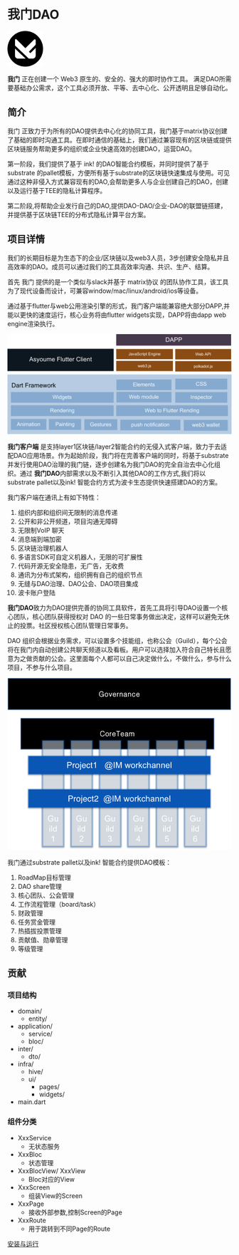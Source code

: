 # 我门DAO

<p align="left">
  <img src="docs/icon-152x152.png" style="width:80px";>
</p>

**我门** 正在创建一个 Web3 原生的、安全的、强大的即时协作工具。
满足DAO所需要基础办公需求，这个工具必须开放、平等、去中心化、公开透明且足够自动化。

## 简介

我门
正致力于为所有的DAO提供去中心化的协同工具，我门基于matrix协议创建了基础的即时沟通工具。在即时通信的基础上，我们通过兼容现有的区块链或提供区块链服务帮助更多的组织或企业快速高效的创建DAO，运营DAO。

第一阶段，我们提供了基于 ink! 的DAO智能合约模板，并同时提供了基于substrate
的pallet模板，方便所有基于substrate的区块链快速集成与使用。可见通过这种非侵入方式兼容现有的DAO,会帮助更多人与企业创建自己的DAO，创建以及运行基于TEE的隐私计算程序。

第二阶段,将帮助企业发行自己的DAO,提供DAO-DAO/企业-DAO的联盟链搭建，并提供基于区块链TEE的分布式隐私计算平台方案。

## 项目详情

我们的长期目标是为生态下的企业/区块链以及web3人员，3步创建安全隐私并且高效率的DAO。成员可以通过我们的工具高效率沟通、共识、生产、结算。

首先 我门 提供的是一个类似与slack并基于 matrix协议
的团队协作工具，该工具为了现代设备而设计，可兼容window/mac/linux/android/ios等设备。

通过基于flutter与web公用渲染引擎的形式，我门客户端能兼容绝大部分DAPP,并能以更快的速度运行，核心业务将由flutter
widgets实现，DAPP将由dapp web engine渲染执行。

<p align="left">
  <img src="docs/client.png" style="width:800px";>
</p>


**我门客户端**
是支持layer1区块链/layer2智能合约的无侵入式客户端，致力于去适配DAO应用场景。作为起始阶段，我门将在完善客户端的同时，将基于substrate并发行使用DAO治理的我门链，逐步创建名为我门DAO的完全自治去中心化组织。通过
**我门DAO**内部需求以及不断引入其他DAO的工作方式,我们将以substrate pallet以及ink!
智能合约方式为波卡生态提供快速搭建DAO的方案。

我门客户端在通讯上有如下特性：

1. 组织内部和组织间无限制的消息传递
2. 公开和非公开频道，项目沟通无障碍
3. 无限制VoIP 聊天
4. 消息端到端加密
5. 区块链治理机器人
6. 多语言SDK可自定义机器人，无限的可扩展性
7. 代码开源无安全隐患，无广告，无收费
8. 通讯为分布式架构，组织拥有自己的组织节点
9. 无缝与DAO治理、DAO公会、DAO项目集成
10. 波卡账户登陆

**我门DAO**致力为DAO提供完善的协同工具软件，首先工具将引导DAO设置一个核心团队，核心团队获得授权对 DAO
的一些日常事务做出决定，这样可以避免无休止的投票。社区授权核心团队管理日常事务。

DAO
组织会根据业务需求，可以设置多个技能组，也称公会（Guild），每个公会将在我门内自动创建公共聊天频道以及看板。用户可以选择加入符合自己特长且愿意为之做贡献的公会。这里面每个人都可以自己决定做什么，不做什么，参与什么项目，不参与什么项目。
<p align="left">
  <img src="docs/structure.png" style="width:800px";>
</p>

我门通过substrate pallet以及ink! 智能合约提供DAO模板：

1. RoadMap目标管理
2. DAO share管理
3. 核心团队、公会管理
4. 工作流程管理（board/task）
5. 财政管理
6. 任务赏金管理
7. 热插拔投票管理
8. 贡献值、勋章管理
9. 等级管理

## 贡献

### 项目结构
- domain/
  - entity/
- application/
  - service/
  - bloc/
- inter/
  - dto/
- infra/
  - hive/
  - ui/
    - pages/
    - widgets/
- main.dart

### 组件分类

- XxxService
  - 无状态服务
- XxxBloc
  - 状态管理
- XxxBlocView/ XxxView
  - Bloc对应的View
- XxxScreen
  - 组装View的Screen
- XxxPage
  - 接收外部参数,控制Screen的Page
- XxxRoute
  - 用于跳转到不同Page的Route

[安装与运行](./docs/install_and_run.md)
